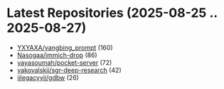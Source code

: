 # Latest Repositories (2025-08-25 .. 2025-08-27)

- [YXYAXA/yangbing_prompt](https://github.com/YXYAXA/yangbing_prompt) (160)
- [Nasogaa/immich-drop](https://github.com/Nasogaa/immich-drop) (86)
- [yayasoumah/pocket-server](https://github.com/yayasoumah/pocket-server) (72)
- [vakovalskii/sgr-deep-research](https://github.com/vakovalskii/sgr-deep-research) (42)
- [iilegacyyii/gdbw](https://github.com/iilegacyyii/gdbw) (26)
